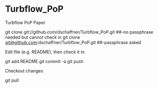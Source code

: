Turbflow_PoP
============

Turbflow PoP Paper

git clone git://github.com/dschaffner/Turbflow_PoP.git ##-no passphrase needed but cannot check in 
git clone git@github.com:dschaffner/Turbflow_PoP.git ##-passphrase asked

Edit file (e.g. README), then check it in:

git add README git commit -a git push

Checkout changes

git pull